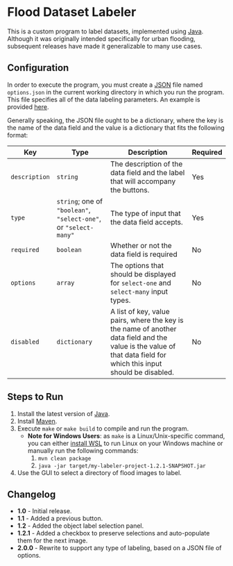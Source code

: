 # Flood Dataset Labeler

This is a custom program to label datasets, implemented using [Java](https://www.java.com/en/). Although it was originally intended specifically for urban flooding, subsequent releases have made it generalizable to many use cases.

## Configuration

In order to execute the program, you must create a [JSON](https://www.json.org/json-en.html) file named `options.json` in the current working directory in which you run the program. This file specifies all of the data labeling parameters. An example is provided [here](options.example.json).

Generally speaking, the JSON file ought to be a dictionary, where the key is the name of the data field and the value is a dictionary that fits the following format:

| Key | Type | Description | Required |
| ---- | ---- | ---- | ---- |
| `description` | `string` | The description of the data field and the label that will accompany the buttons. | Yes |
| `type` | `string`; one of `"boolean"`, `"select-one"`, or `"select-many"` | The type of input that the data field accepts. | Yes |
| `required` | `boolean` | Whether or not the data field is required | No |
| `options` | `array` | The options that should be displayed for `select-one` and `select-many` input types. | No |
| `disabled` | `dictionary` | A list of key, value pairs, where the key is the name of another data field and the value is the value of that data field for which this input should be disabled. | No |

## Steps to Run

1. Install the latest version of [Java](https://www.oracle.com/java/technologies/downloads/).
2. Install [Maven](https://maven.apache.org/install.html).
3. Execute `make` or `make build` to compile and run the program.
   * **Note for Windows Users**: as `make` is a Linux/Unix-specific command, you can either [install WSL](https://learn.microsoft.com/en-us/windows/wsl/install) to run Linux on your Windows machine or manually run the following commands:
       1. `mvn clean package`
       2. `java -jar target/my-labeler-project-1.2.1-SNAPSHOT.jar`
4. Use the GUI to select a directory of flood images to label.

## Changelog

- **1.0** - Initial release.
- **1.1** - Added a previous button.
- **1.2** - Added the object label selection panel.
- **1.2.1** - Added a checkbox to preserve selections and auto-populate them for the next image.
- **2.0.0** - Rewrite to support any type of labeling, based on a JSON file of options.